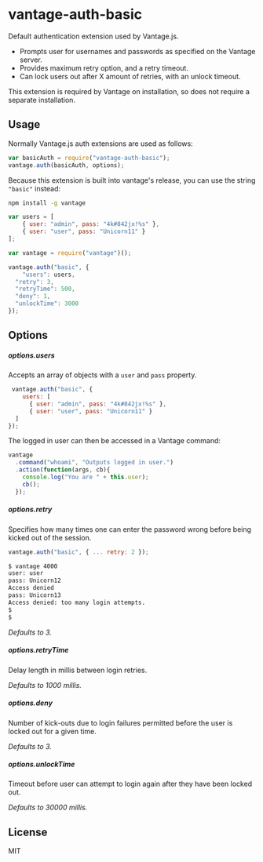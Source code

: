# vantage-auth-basic

Default authentication extension used by Vantage.js. 

- Prompts user for usernames and passwords as specified on the Vantage server.
- Provides maximum retry option, and a retry timeout.
- Can lock users out after X amount of retries, with an unlock timeout.

This extension is required by Vantage on installation, so does not require a separate installation.

## Usage

Normally Vantage.js auth extensions are used as follows:

```js
var basicAuth = require("vantage-auth-basic");
vantage.auth(basicAuth, options);
```

Because this extension is built into vantage's release, you can use the string `"basic"` instead:

```bash
npm install -g vantage
```
```js
var users = [
	{ user: "admin", pass: "4k#842jx!%s" },
	{ user: "user", pass: "Unicorn11" }
];

var vantage = require("vantage")();

vantage.auth("basic", {
	"users": users,
  "retry": 3,
  "retryTime": 500,
  "deny": 1,
  "unlockTime": 3000
});

```

## Options

##### options.users

Accepts an array of objects with a `user` and `pass` property.

```js
 vantage.auth("basic", {
	users: [
	  { user: "admin", pass: "4k#842jx!%s" },
	  { user: "user", pass: "Unicorn11" }
  ]
});
```

The logged in user can then be accessed in a Vantage command:

```js
vantage
  .command("whoami", "Outputs logged in user.")
  .action(function(args, cb){
  	console.log("You are " + this.user);
  	cb();
  });
```

##### options.retry

Specifies how many times one can enter the password wrong before being kicked out of the session.

```js
vantage.auth("basic", { ... retry: 2 });
```

```bash
$ vantage 4000
user: user
pass: Unicorn12
Access denied
pass: Unicorn13
Access denied: too many login attempts.
$
$
```

*Defaults to 3.*

##### options.retryTime

Delay length in millis between login retries.

*Defaults to 1000 millis.*

##### options.deny

Number of kick-outs due to login failures permitted before the user is locked out for a given time.

*Defaults to 3.*

##### options.unlockTime

Timeout before user can attempt to login again after they have been locked out.

*Defaults to 30000 millis.*

## License

MIT

